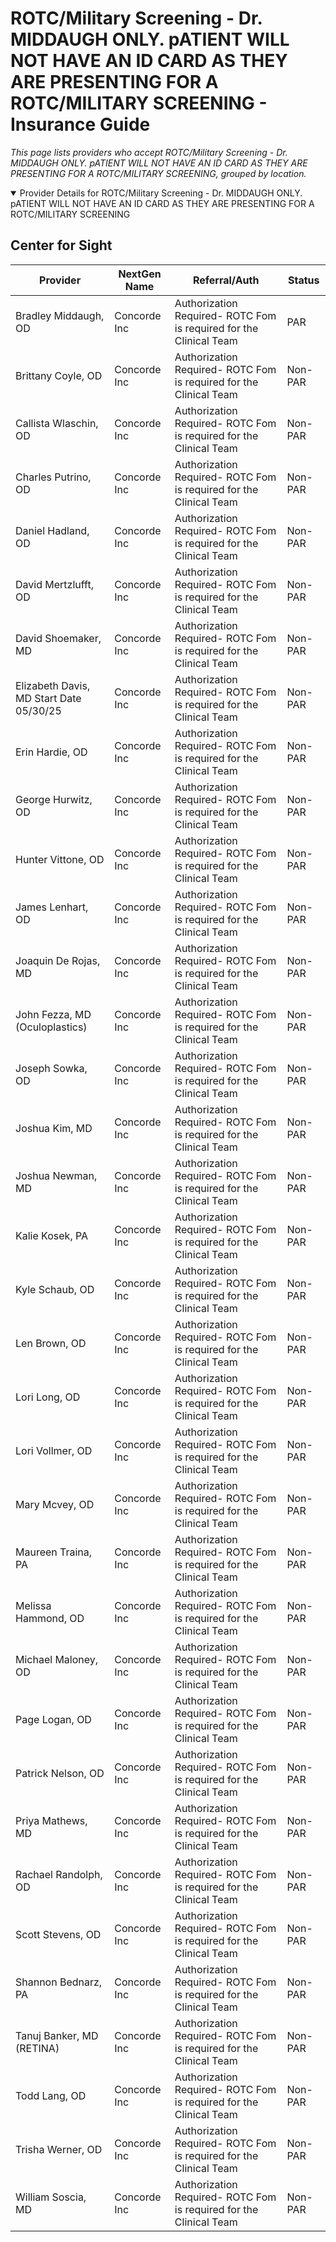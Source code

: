 # ROTC/Military Screening - Dr. MIDDAUGH ONLY. pATIENT WILL NOT HAVE AN ID CARD AS THEY ARE PRESENTING FOR A ROTC/MILITARY SCREENING - Insurance Guide

*This page lists providers who accept ROTC/Military Screening - Dr. MIDDAUGH ONLY. pATIENT WILL NOT HAVE AN ID CARD AS THEY ARE PRESENTING FOR A ROTC/MILITARY SCREENING, grouped by location.*

<details open><summary>Provider Details for ROTC/Military Screening - Dr. MIDDAUGH ONLY. pATIENT WILL NOT HAVE AN ID CARD AS THEY ARE PRESENTING FOR A ROTC/MILITARY SCREENING</summary>

## Center for Sight

| Provider | NextGen Name | Referral/Auth | Status |
|----------|-------------|--------------|--------|
| Bradley Middaugh, OD | Concorde Inc | Authorization Required- ROTC Fom is required for the Clinical Team | PAR |
| Brittany Coyle, OD | Concorde Inc | Authorization Required- ROTC Fom is required for the Clinical Team | Non-PAR |
| Callista Wlaschin, OD | Concorde Inc | Authorization Required- ROTC Fom is required for the Clinical Team | Non-PAR |
| Charles Putrino, OD | Concorde Inc | Authorization Required- ROTC Fom is required for the Clinical Team | Non-PAR |
| Daniel Hadland, OD | Concorde Inc | Authorization Required- ROTC Fom is required for the Clinical Team | Non-PAR |
| David Mertzlufft, OD | Concorde Inc | Authorization Required- ROTC Fom is required for the Clinical Team | Non-PAR |
| David Shoemaker, MD | Concorde Inc | Authorization Required- ROTC Fom is required for the Clinical Team | Non-PAR |
| Elizabeth Davis, MD                      Start Date 05/30/25 | Concorde Inc | Authorization Required- ROTC Fom is required for the Clinical Team | Non-PAR |
| Erin Hardie, OD | Concorde Inc | Authorization Required- ROTC Fom is required for the Clinical Team | Non-PAR |
| George Hurwitz, OD | Concorde Inc | Authorization Required- ROTC Fom is required for the Clinical Team | Non-PAR |
| Hunter Vittone, OD | Concorde Inc | Authorization Required- ROTC Fom is required for the Clinical Team | Non-PAR |
| James Lenhart, OD | Concorde Inc | Authorization Required- ROTC Fom is required for the Clinical Team | Non-PAR |
| Joaquin De Rojas, MD | Concorde Inc | Authorization Required- ROTC Fom is required for the Clinical Team | Non-PAR |
| John Fezza, MD (Oculoplastics) | Concorde Inc | Authorization Required- ROTC Fom is required for the Clinical Team | Non-PAR |
| Joseph Sowka, OD | Concorde Inc | Authorization Required- ROTC Fom is required for the Clinical Team | Non-PAR |
| Joshua Kim, MD | Concorde Inc | Authorization Required- ROTC Fom is required for the Clinical Team | Non-PAR |
| Joshua Newman, MD | Concorde Inc | Authorization Required- ROTC Fom is required for the Clinical Team | Non-PAR |
| Kalie Kosek, PA | Concorde Inc | Authorization Required- ROTC Fom is required for the Clinical Team | Non-PAR |
| Kyle Schaub, OD | Concorde Inc | Authorization Required- ROTC Fom is required for the Clinical Team | Non-PAR |
| Len Brown, OD | Concorde Inc | Authorization Required- ROTC Fom is required for the Clinical Team | Non-PAR |
| Lori Long, OD | Concorde Inc | Authorization Required- ROTC Fom is required for the Clinical Team | Non-PAR |
| Lori Vollmer, OD | Concorde Inc | Authorization Required- ROTC Fom is required for the Clinical Team | Non-PAR |
| Mary Mcvey, OD | Concorde Inc | Authorization Required- ROTC Fom is required for the Clinical Team | Non-PAR |
| Maureen Traina, PA | Concorde Inc | Authorization Required- ROTC Fom is required for the Clinical Team | Non-PAR |
| Melissa Hammond, OD | Concorde Inc | Authorization Required- ROTC Fom is required for the Clinical Team | Non-PAR |
| Michael Maloney, OD | Concorde Inc | Authorization Required- ROTC Fom is required for the Clinical Team | Non-PAR |
| Page Logan, OD | Concorde Inc | Authorization Required- ROTC Fom is required for the Clinical Team | Non-PAR |
| Patrick Nelson, OD | Concorde Inc | Authorization Required- ROTC Fom is required for the Clinical Team | Non-PAR |
| Priya Mathews, MD | Concorde Inc | Authorization Required- ROTC Fom is required for the Clinical Team | Non-PAR |
| Rachael Randolph, OD | Concorde Inc | Authorization Required- ROTC Fom is required for the Clinical Team | Non-PAR |
| Scott Stevens, OD | Concorde Inc | Authorization Required- ROTC Fom is required for the Clinical Team | Non-PAR |
| Shannon Bednarz, PA | Concorde Inc | Authorization Required- ROTC Fom is required for the Clinical Team | Non-PAR |
| Tanuj Banker, MD (RETINA) | Concorde Inc | Authorization Required- ROTC Fom is required for the Clinical Team | Non-PAR |
| Todd Lang, OD | Concorde Inc | Authorization Required- ROTC Fom is required for the Clinical Team | Non-PAR |
| Trisha Werner, OD | Concorde Inc | Authorization Required- ROTC Fom is required for the Clinical Team | Non-PAR |
| William Soscia, MD | Concorde Inc | Authorization Required- ROTC Fom is required for the Clinical Team | Non-PAR |

</details>

